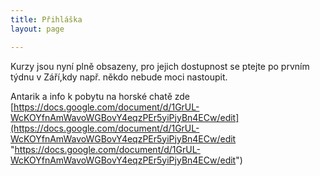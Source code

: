 ```yaml
---
title: Přihláška
layout: page

---
```

Kurzy jsou nyní plně obsazeny, pro jejich dostupnost se ptejte po prvním týdnu v Září,kdy např. někdo nebude moci nastoupit.

Antarik a info k pobytu na horské chatě zde [https://docs.google.com/document/d/1GrUL-WcKOYfnAmWavoWGBovY4eqzPEr5yiPjyBn4ECw/edit](https://docs.google.com/document/d/1GrUL-WcKOYfnAmWavoWGBovY4eqzPEr5yiPjyBn4ECw/edit "https://docs.google.com/document/d/1GrUL-WcKOYfnAmWavoWGBovY4eqzPEr5yiPjyBn4ECw/edit")